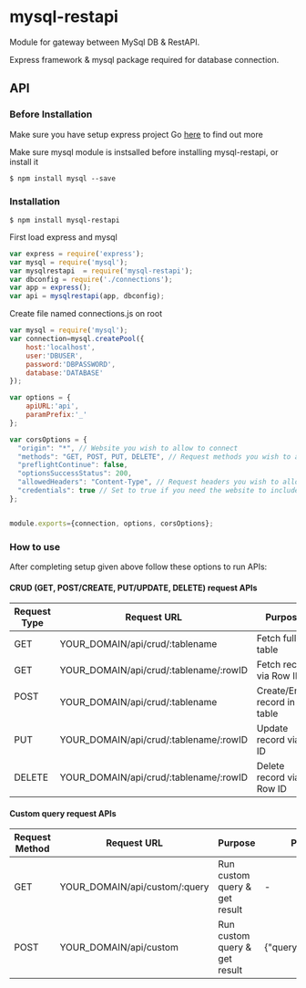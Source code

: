 # mysql-restapi

Module for gateway between MySql DB & RestAPI.

Express framework & mysql package required for database connection.

## API

### Before Installation
Make sure you have setup express project
Go [here](https://expressjs.com/) to find out more 

Make sure mysql module is instsalled before installing mysql-restapi, or install it

`$ npm install mysql --save`

### Installation

`$ npm install mysql-restapi`

First load express and mysql

```js
var express = require('express');
var mysql = require('mysql');
var mysqlrestapi  = require('mysql-restapi');
var dbconfig = require('./connections');
var app = express();
var api = mysqlrestapi(app, dbconfig);

```
Create file named connections.js on root

```js
var mysql = require('mysql');
var connection=mysql.createPool({
    host:'localhost',
    user:'DBUSER',
    password:'DBPASSWORD',
    database:'DATABASE'
});

var options = {
    apiURL:'api',
    paramPrefix:'_'
};

var corsOptions = {
  "origin": "*", // Website you wish to allow to connect
  "methods": "GET, POST, PUT, DELETE", // Request methods you wish to allow
  "preflightContinue": false,
  "optionsSuccessStatus": 200,
  "allowedHeaders": "Content-Type", // Request headers you wish to allow
  "credentials": true // Set to true if you need the website to include cookies in the requests sent
};


module.exports={connection, options, corsOptions};
```

### How to use

After completing setup given above follow these options to run APIs:

#### CRUD (GET, POST/CREATE, PUT/UPDATE, DELETE) request APIs


Request Type  | Request URL  | Purpose  | Parameters
------------- | -------------  | -------------  | -------------
GET           | YOUR_DOMAIN/api/crud/:tablename        | Fetch full table             | - 
GET           | YOUR_DOMAIN/api/crud/:tablename/:rowID | Fetch record via Row ID      | - 
POST          | YOUR_DOMAIN/api/crud/:tablename        | Create/Enter record in table | {"fieldname":"fieldvalue",---} 
PUT           | YOUR_DOMAIN/api/crud/:tablename/:rowID | Update record via ID         | {"fieldname":"fieldvalue",---}  
DELETE        | YOUR_DOMAIN/api/crud/:tablename/:rowID | Delete record via Row ID     | - 



#### Custom query request APIs


Request Method | Request URL  | Purpose  | Parameters
-------------  | -------------  | -------------  | -------------
GET            | YOUR_DOMAIN/api/custom/:query        | Run custom query & get result             | - 
POST           | YOUR_DOMAIN/api/custom | Run custom query & get result     | {"query":"SQL_QUERY"} 


